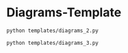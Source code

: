 # Diagrams-Template

```bash
python templates/diagrams_2.py  
```

```bash
python templates/diagrams_3.py  
```
